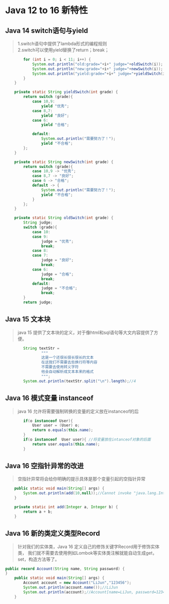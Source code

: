 # Java 12 to 16 新特性

## Java 14 switch语句与yield
> 1.switch语句中提供了lambda形式的编程规则 <br/>
> 2.switch可以使用yield替换了return；break；
```java
        for (int i = 0; i < 11; i++) {
            System.out.println("old:grade="+i+" judge="+oldSwitch(i));
            System.out.println("new:grade="+i+" judge="+newSwitch(i));
            System.out.println("yield:grade="+i+" judge="+yieldSwitch(i));
        }
    }

    private static String yieldSwitch(int grade) {
        return switch (grade){
            case 10,9:
                yield "优秀";
            case 8,7:
                yield "良好";
            case 6:
                yield "合格";

            default:
                System.out.println("需要努力了！");
                yield "不合格";
        };
    }

    private static String newSwitch(int grade) {
        return switch (grade){
            case 10,9 -> "优秀";
            case 8,7 -> "良好";
            case 6 -> "合格";
            default -> {
                System.out.println("需要努力了！");
                yield "不合格";
            }
        };
    }

    private static String oldSwitch(int grade) {
        String judge;
        switch (grade){
            case 10:
            case 9:
                judge = "优秀";
                break;
            case 8:
            case 7:
                judge = "良好";
                break;
            case 6:
                judge = "合格";
                break;
            default:
                judge = "不合格";
                break;
        }
        return judge;
```

## Java 15 文本块
> java 15 提供了文本块的定义，对于像html和sql语句等大文内容提供了方便。
```java
        String textStr =
                """
                这是一个还很长很长很长的文本
                在这我们不需要去些换行符等内容
                不需要去使用转义字符
                他会自动解析成文本本来的格式
                """;
        System.out.println(textStr.split("\n").length);//4
```

## Java 16 模式变量 instanceof
> java 16 允许将需要强制转换的变量的定义放在instanceof的后
```java
        if(o instanceof User){
            User user = (User) o;
            return o.equals(this.name);
        }
        if(o instanceof  User user){ //将变量放在intanceof对象的后面
            return user.equals(this.name);
        }
```
## Java 16 空指针异常的改进
> 空指针异常将会给你明确的提示具体是那个变量引起的空指针异常
```java
    public static void main(String[] args) {
        System.out.println(add(10,null));//Cannot invoke "java.lang.Integer.intValue()" because "b" is null
    }

    private static int add(Integer a, Integer b) {
        return a + b;
    }
```

## Java 16 新的类定义类型Record 
> 针对我们的实体类，Java 16 定义自己的修饰关键字Record用于修饰实体类，
> 我们就不需要去使用例如Lombok等实体类注解就能自动生成get，set，构造方法等了。
```java
public record Account(String name, String password) {
}
    public static void main(String[] args) {
        Account account = new Account("LiJun","123456");
        System.out.println(account.name());//LiJun
        System.out.println(account);//Account[name=LiJun, password=123456]
    }
```